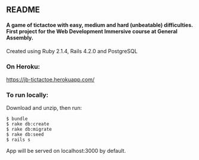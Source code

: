 ## README

#### A game of tictactoe with easy, medium and hard (unbeatable) difficulties. First project for the Web Development Immersive course at General Assembly.

Created using Ruby 2.1.4, Rails 4.2.0 and PostgreSQL

### On Heroku:

<https://jb-tictactoe.herokuapp.com/>

### To run locally:

Download and unzip, then run:
```
$ bundle
$ rake db:create
$ rake db:migrate
$ rake db:seed
$ rails s
```
App will be served on localhost:3000 by default.
